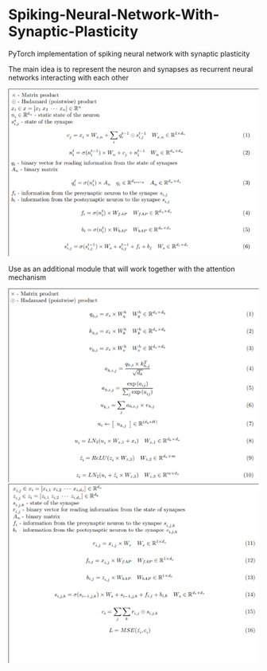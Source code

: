 # Spiking-Neural-Network-With-Synaptic-Plasticity
PyTorch implementation of spiking neural network with synaptic plasticity

The main idea is to represent the neuron and synapses as recurrent neural networks interacting with
each other

![Screenshot](snip_08-18-2023_05-47-11.png)

Use as an additional module that will work together with the attention mechanism

![Screenshot](snip_08-18-2023_05-46-20.png)
![Screenshot](snip_08-18-2023_05-46-39.png)
